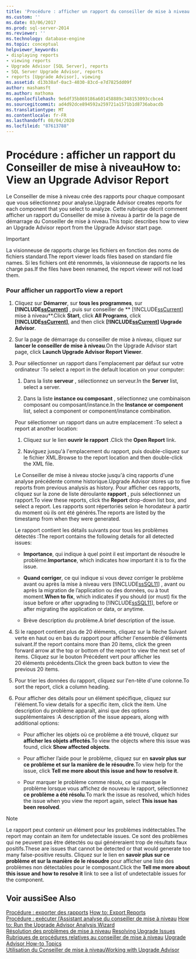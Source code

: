 ```yaml
---
title: 'Procédure : afficher un rapport du conseiller de mise à niveau | Microsoft Docs'
ms.custom: ''
ms.date: 03/06/2017
ms.prod: sql-server-2014
ms.reviewer: ''
ms.technology: database-engine
ms.topic: conceptual
helpviewer_keywords:
- displaying reports
- viewing reports
- Upgrade Advisor [SQL Server], reports
- SQL Server Upgrade Advisor, reports
- reports [Upgrade Advisor], viewing
ms.assetid: d13b38af-0ac3-4030-83cd-e7d7825dd09f
author: mashamsft
ms.author: mathoma
ms.openlocfilehash: 9e6df35b869186a601458889c348153093ccbce4
ms.sourcegitcommit: ad4d92dce894592a259721a1571b1d8736abacdb
ms.translationtype: MT
ms.contentlocale: fr-FR
ms.lasthandoff: 08/04/2020
ms.locfileid: "87613788"
---
```

# <a name="how-to-view-an-upgrade-advisor-report"></a><span data-ttu-id="d88b2-102">Procédure : afficher un rapport du Conseiller de mise à niveau</span><span class="sxs-lookup"><span data-stu-id="d88b2-102">How to: View an Upgrade Advisor Report</span></span>
  <span data-ttu-id="d88b2-103">Le Conseiller de mise à niveau crée des rapports pour chaque composant que vous sélectionnez pour analyse.</span><span class="sxs-lookup"><span data-stu-id="d88b2-103">Upgrade Advisor creates reports for each component that you select to analyze.</span></span> <span data-ttu-id="d88b2-104">Cette rubrique décrit comment afficher un rapport du Conseiller de mise à niveau à partir de la page de démarrage du Conseiller de mise à niveau.</span><span class="sxs-lookup"><span data-stu-id="d88b2-104">This topic describes how to view an Upgrade Advisor report from the Upgrade Advisor start page.</span></span>  
  
> [!IMPORTANT]  
>  <span data-ttu-id="d88b2-105">La visionneuse de rapports charge les fichiers en fonction des noms de fichiers standard.</span><span class="sxs-lookup"><span data-stu-id="d88b2-105">The report viewer loads files based on standard file names.</span></span> <span data-ttu-id="d88b2-106">Si les fichiers ont été renommés, la visionneuse de rapports ne les charge pas.</span><span class="sxs-lookup"><span data-stu-id="d88b2-106">If the files have been renamed, the report viewer will not load them.</span></span>  
  
### <a name="to-view-a-report"></a><span data-ttu-id="d88b2-107">Pour afficher un rapport</span><span class="sxs-lookup"><span data-stu-id="d88b2-107">To view a report</span></span>  
  
1.  <span data-ttu-id="d88b2-108">Cliquez sur **Démarrer**, sur **tous les programmes**, sur **[!INCLUDE[ssCurrent](../../includes/sscurrent-md.md)]** , puis sur conseiller de \*\* [!INCLUDE[ssCurrent](../../includes/sscurrent-md.md)] mise à niveau\*\*.</span><span class="sxs-lookup"><span data-stu-id="d88b2-108">Click **Start**, click **All Programs**, click **[!INCLUDE[ssCurrent](../../includes/sscurrent-md.md)]**, and then click **[!INCLUDE[ssCurrent](../../includes/sscurrent-md.md)] Upgrade Advisor**.</span></span>  
  
2.  <span data-ttu-id="d88b2-109">Sur la page de démarrage du conseiller de mise à niveau, cliquez sur **lancer le conseiller de mise à niveau**.</span><span class="sxs-lookup"><span data-stu-id="d88b2-109">On the Upgrade Advisor start page, click **Launch Upgrade Advisor Report Viewer**.</span></span>  
  
3.  <span data-ttu-id="d88b2-110">Pour sélectionner un rapport dans l'emplacement par défaut sur votre ordinateur :</span><span class="sxs-lookup"><span data-stu-id="d88b2-110">To select a report in the default location on your computer:</span></span>  
  
    1.  <span data-ttu-id="d88b2-111">Dans la liste **serveur** , sélectionnez un serveur.</span><span class="sxs-lookup"><span data-stu-id="d88b2-111">In the **Server** list, select a server.</span></span>  
  
    2.  <span data-ttu-id="d88b2-112">Dans la liste **instance ou composant** , sélectionnez une combinaison composant ou composant/instance.</span><span class="sxs-lookup"><span data-stu-id="d88b2-112">In the **Instance or component** list, select a component or component/instance combination.</span></span>  
  
     <span data-ttu-id="d88b2-113">Pour sélectionner un rapport dans un autre emplacement :</span><span class="sxs-lookup"><span data-stu-id="d88b2-113">To select a report at another location:</span></span>  
  
    1.  <span data-ttu-id="d88b2-114">Cliquez sur le lien **ouvrir le rapport** .</span><span class="sxs-lookup"><span data-stu-id="d88b2-114">Click the **Open Report** link.</span></span>  
  
    2.  <span data-ttu-id="d88b2-115">Naviguez jusqu'à l'emplacement du rapport, puis double-cliquez sur le fichier XML.</span><span class="sxs-lookup"><span data-stu-id="d88b2-115">Browse to the report location and then double-click the XML file.</span></span>  
  
     <span data-ttu-id="d88b2-116">Le Conseiller de mise à niveau stocke jusqu'à cinq rapports d'une analyse précédente comme historique.</span><span class="sxs-lookup"><span data-stu-id="d88b2-116">Upgrade Advisor stores up to five reports from previous analysis as history.</span></span> <span data-ttu-id="d88b2-117">Pour afficher ces rapports, cliquez sur la zone de liste déroulante **rapport** , puis sélectionnez un rapport.</span><span class="sxs-lookup"><span data-stu-id="d88b2-117">To view these reports, click the **Report** drop-down list box, and select a report.</span></span> <span data-ttu-id="d88b2-118">Les rapports sont répertoriés selon le horodateur à partir du moment où ils ont été générés.</span><span class="sxs-lookup"><span data-stu-id="d88b2-118">The reports are listed by the timestamp from when they were generated.</span></span>  
  
     <span data-ttu-id="d88b2-119">Le rapport contient les détails suivants pour tous les problèmes détectés :</span><span class="sxs-lookup"><span data-stu-id="d88b2-119">The report contains the following details for all detected issues:</span></span>  
  
    -   <span data-ttu-id="d88b2-120">**Importance**, qui indique à quel point il est important de résoudre le problème.</span><span class="sxs-lookup"><span data-stu-id="d88b2-120">**Importance**, which indicates how important it is to fix the issue.</span></span>  
  
    -   <span data-ttu-id="d88b2-121">**Quand corriger**, ce qui indique si vous devez corriger le problème avant ou après la mise à niveau vers [!INCLUDE[ssSQL11](../../includes/sssql11-md.md)] , avant ou après la migration de l’application ou des données, ou à tout moment.</span><span class="sxs-lookup"><span data-stu-id="d88b2-121">**When to fix**, which indicates if you should (or must) fix the issue before or after upgrading to [!INCLUDE[ssSQL11](../../includes/sssql11-md.md)], before or after migrating the application or data, or anytime.</span></span>  
  
    -   <span data-ttu-id="d88b2-122">Brève description du problème.</span><span class="sxs-lookup"><span data-stu-id="d88b2-122">A brief description of the issue.</span></span>  
  
4.  <span data-ttu-id="d88b2-123">Si le rapport contient plus de 20 éléments, cliquez sur la flèche Suivant verte en haut ou en bas du rapport pour afficher l'ensemble d'éléments suivant.</span><span class="sxs-lookup"><span data-stu-id="d88b2-123">If the report contains more than 20 items, click the green forward arrow at the top or bottom of the report to view the next set of items.</span></span> <span data-ttu-id="d88b2-124">Cliquez sur le bouton Précédent vert pour afficher les 20 éléments précédents.</span><span class="sxs-lookup"><span data-stu-id="d88b2-124">Click the green back button to view the previous 20 items.</span></span>  
  
5.  <span data-ttu-id="d88b2-125">Pour trier les données du rapport, cliquez sur l'en-tête d'une colonne.</span><span class="sxs-lookup"><span data-stu-id="d88b2-125">To sort the report, click a column heading.</span></span>  
  
6.  <span data-ttu-id="d88b2-126">Pour afficher des détails pour un élément spécifique, cliquez sur l'élément.</span><span class="sxs-lookup"><span data-stu-id="d88b2-126">To view details for a specific item, click the item.</span></span> <span data-ttu-id="d88b2-127">Une description du problème apparaît, ainsi que des options supplémentaires :</span><span class="sxs-lookup"><span data-stu-id="d88b2-127">A description of the issue appears, along with additional options:</span></span>  
  
    -   <span data-ttu-id="d88b2-128">Pour afficher les objets où ce problème a été trouvé, cliquez sur **afficher les objets affectés**.</span><span class="sxs-lookup"><span data-stu-id="d88b2-128">To view the objects where this issue was found, click **Show affected objects**.</span></span>  
  
    -   <span data-ttu-id="d88b2-129">Pour afficher l’aide pour le problème, cliquez sur en **savoir plus sur ce problème et sur la manière de le résoudre**.</span><span class="sxs-lookup"><span data-stu-id="d88b2-129">To view help for the issue, click **Tell me more about this issue and how to resolve it**.</span></span>  
  
    -   <span data-ttu-id="d88b2-130">Pour marquer le problème comme résolu, ce qui masque le problème lorsque vous affichez de nouveau le rapport, sélectionnez **ce problème a été résolu**.</span><span class="sxs-lookup"><span data-stu-id="d88b2-130">To mark the issue as resolved, which hides the issue when you view the report again, select **This issue has been resolved**.</span></span>  
  
> [!NOTE]  
>  <span data-ttu-id="d88b2-131">Le rapport peut contenir un élément pour les problèmes indétectables.</span><span class="sxs-lookup"><span data-stu-id="d88b2-131">The report may contain an item for undetectable issues.</span></span> <span data-ttu-id="d88b2-132">Ce sont des problèmes qui ne peuvent pas être détectés ou qui généreraient trop de résultats faux positifs.</span><span class="sxs-lookup"><span data-stu-id="d88b2-132">These are issues that cannot be detected or that would generate too many false-positive results.</span></span> <span data-ttu-id="d88b2-133">Cliquez sur le lien en **savoir plus sur ce problème et sur la manière de le résoudre** pour afficher une liste des problèmes non détectables pour le composant.</span><span class="sxs-lookup"><span data-stu-id="d88b2-133">Click the **Tell me more about this issue and how to resolve it** link to see a list of undetectable issues for the component.</span></span>  
  
## <a name="see-also"></a><span data-ttu-id="d88b2-134">Voir aussi</span><span class="sxs-lookup"><span data-stu-id="d88b2-134">See Also</span></span>  
 <span data-ttu-id="d88b2-135">[Procédure : exporter des rapports](../../../2014/sql-server/install/how-to-export-reports.md) </span><span class="sxs-lookup"><span data-stu-id="d88b2-135">[How to: Export Reports](../../../2014/sql-server/install/how-to-export-reports.md) </span></span>  
 <span data-ttu-id="d88b2-136">[Procédure : exécuter l’Assistant analyse du conseiller de mise à niveau](../../../2014/sql-server/install/how-to-run-the-upgrade-advisor-analysis-wizard.md) </span><span class="sxs-lookup"><span data-stu-id="d88b2-136">[How to: Run the Upgrade Advisor Analysis Wizard](../../../2014/sql-server/install/how-to-run-the-upgrade-advisor-analysis-wizard.md) </span></span>  
 <span data-ttu-id="d88b2-137">[Résolution des problèmes de mise à niveau](../../../2014/sql-server/install/resolving-upgrade-issues.md) </span><span class="sxs-lookup"><span data-stu-id="d88b2-137">[Resolving Upgrade Issues](../../../2014/sql-server/install/resolving-upgrade-issues.md) </span></span>  
 <span data-ttu-id="d88b2-138">[Rubriques de procédures relatives au conseiller de mise à niveau](../../../2014/sql-server/install/upgrade-advisor-how-to-topics.md) </span><span class="sxs-lookup"><span data-stu-id="d88b2-138">[Upgrade Advisor How-to Topics](../../../2014/sql-server/install/upgrade-advisor-how-to-topics.md) </span></span>  
 [<span data-ttu-id="d88b2-139">Utilisation du Conseiller de mise à niveau</span><span class="sxs-lookup"><span data-stu-id="d88b2-139">Working with Upgrade Advisor</span></span>](../../../2014/sql-server/install/working-with-upgrade-advisor.md)  
  
  
